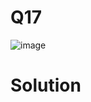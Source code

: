 # Q17
![image](https://github.com/user-attachments/assets/1ec616fd-99e4-4d4d-9b7c-a82d607b20cd)

# Solution
